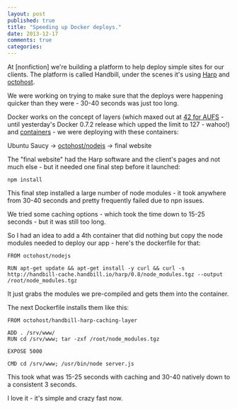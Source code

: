 ```yaml
---
layout: post
published: true
title: "Speeding up Docker deploys."
date: 2013-12-17
comments: true
categories: 
---
```


At [nonfiction] we're building a platform to help deploy simple sites for our clients. The platform is called Handbill, under the scenes it's using [Harp](http://harpjs.com/) and [octohost](https://github.com/octohost/octohost).

We were working on trying to make sure that the deploys were happening quicker than they were - 30-40 seconds was just too long.

Docker works on the concept of layers \(which maxed out at [42 for AUFS](http://docs.docker.io/en/latest/terms/layer/) - until yesterday's Docker 0.7.2 release which upped the limit to 127 - wahoo!\) and [containers](http://docs.docker.io/en/latest/terms/container/) - we were deploying with these containers:

Ubuntu Saucy -> [octohost/nodejs](https://github.com/octohost/nodejs) -> final website

The "final website" had the Harp software and the client's pages and not much else - but it needed one final step before it launched:

`npm install`

This final step installed a large number of node modules - it took anywhere from 30-40 seconds and pretty frequently failed due to npn issues.

We tried some caching options - which took the time down to 15-25 seconds - but it was still too long.

So I had an idea to add a 4th container that did nothing but copy the node modules needed to deploy our app - here's the dockerfile for that:

```
FROM octohost/nodejs

RUN apt-get update && apt-get install -y curl && curl -s http://handbill-cache.handbill.io/harp/0.8/node_modules.tgz --output /root/node_modules.tgz
```

It just grabs the modules we pre-compiled and gets them into the container.

The next Dockerfile installs them like this:

```
FROM octohost/handbill-harp-caching-layer

ADD . /srv/www/
RUN cd /srv/www; tar -zxf /root/node_modules.tgz

EXPOSE 5000

CMD cd /srv/www; /usr/bin/node server.js
```

This took what was 15-25 seconds with caching and 30-40 natively down to a consistent 3 seconds.

I love it - it's simple and crazy fast now.
